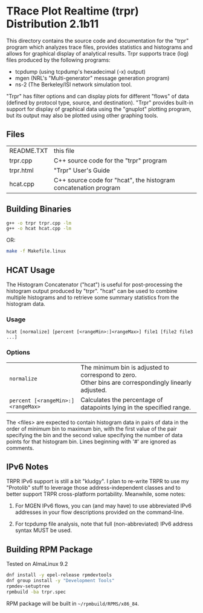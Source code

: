# TRace Plot Realtime (trpr) Distribution 2.1b11

This directory contains the source code and documentation
for the "trpr" program which analyzes trace files, provides
statistics and histograms and allows for graphical display of 
analytical results.  Trpr supports trace (log) files produced 
by the following programs:

- tcpdump (using tcpdump's hexadecimal (-x) output)
- mgen  (NRL's "Multi-generator" message generation program)
- ns-2 (The Berkeley/ISI network simulation tool.

"Trpr" has filter options and can display plots for different 
"flows" of data (defined by protocol type, source, and 
destination).  "Trpr" provides built-in support for display
of graphical data using the "gnuplot" plotting program, but 
its output may also be plotted using other graphing tools.


## Files

|||
|--|--|
| README.TXT | this file |
| trpr.cpp | C++ source code for the "trpr" program |
| trpr.html | "Trpr" User's Guide |
| hcat.cpp | C++ source code for "hcat", the histogram concatenation program |

## Building Binaries


```bash
g++ -o trpr trpr.cpp -lm
g++ -o hcat hcat.cpp -lm
```

OR:

```bash
make -f Makefile.linux
```

## HCAT Usage

The Histogram Concatenator ("hcat") is useful for post-processing
the histogram output produced by "trpr".  "hcat" can be used to 
combine multiple histograms and to retrieve some summary statistics
from the histogram data.  

### Usage

```
hcat [normalize] [percent [<rangeMin>:]<rangeMax>] file1 [file2 file3 ...]
```

### Options

|||
|--|--|
| `normalize` | The minimum bin is adjusted to correspond to zero.<br>Other bins are correspondingly linearly adjusted. |
| `percent [<rangeMin>:]<rangeMax>` | Calculates the percentage of datapoints lying in the specified range. |
                                  
The \<files\> are expected to contain histogram data in pairs of data in  the
order of minimum bin to maximum bin, with the first value of the pair
specifying the bin and the second value specifying the number of data
points for that histogram bin.  Lines beginning with '#' are ignored as
comments.


## IPv6 Notes

TRPR IPv6 support is still a bit "kludgy".  I plan to re-write TRPR to use my 
"Protolib" stuff to leverage those address-independent classes and to better
support TRPR cross-platform portability.  Meanwhile, some notes:

1) For MGEN IPv6 flows, you can (and may have) to use abbreviated IPv6 addresses
   in your flow descriptions provided on the command-line.
   
2) For tcpdump file analysis, note that full (non-abbreviated) IPv6 address
   syntax MUST be used.

## Building RPM Package

Tested on AlmaLinux 9.2

```bash
dnf install -y epel-release rpmdevtools
dnf group install -y "Development Tools"
rpmdev-setuptree
rpmbuild -ba trpr.spec
```

RPM package will be built in `~/rpmbuild/RPMS/x86_84`.
